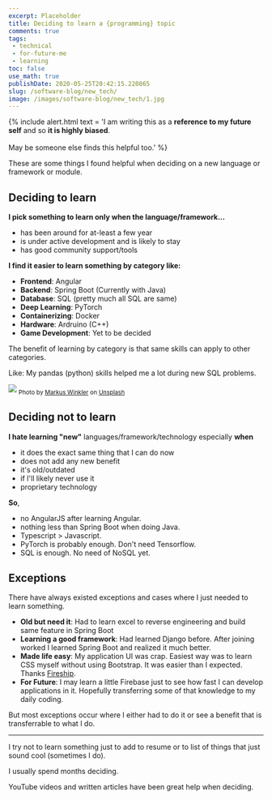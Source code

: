```yaml
---
excerpt: Placeholder 
title: Deciding to learn a {programming} topic
comments: true
tags:
 - technical
 - for-future-me
 - learning
toc: false
use_math: true
publishDate: 2020-05-25T20:42:15.220865
slug: /software-blog/new_tech/
image: /images/software-blog/new_tech/1.jpg
---
```


{% include alert.html text = 'I am writing this as a <strong>reference to my future self</strong> and so <strong>it is highly biased</strong>. <br><br>May be someone else finds this helpful too.' %}


These are some things I found helpful when deciding on a new language or framework or module.

## Deciding to learn

**I pick something to learn only when the language/framework...**
- has been around for at-least a few year
- is under active development and is likely to stay
- has good community support/tools

**I find it easier to learn something by category like:**
- **Frontend**: Angular
- **Backend**: Spring Boot (Currently with Java)
- **Database**: SQL (pretty much all SQL are same)
- **Deep Learning**: PyTorch
- **Containerizing**: Docker
- **Hardware**: Ardruino (C++)
- **Game Development**: Yet to be decided

The benefit of learning by category is that same skills can apply to other categories.

Like: My pandas (python) skills helped me a lot during new SQL problems.

![](/images/software-blog/new_tech/1.jpg)
<sub>Photo by <a href="https://unsplash.com/@markuswinkler?utm_source=unsplash&amp;utm_medium=referral&amp;utm_content=creditCopyText">Markus Winkler</a> on <a href="https://unsplash.com/s/photos/programmer?utm_source=unsplash&amp;utm_medium=referral&amp;utm_content=creditCopyText">Unsplash</a></sub>

## Deciding not to learn

**I hate learning "new"** languages/framework/technology especially **when**
- it does the exact same thing that I can do now
- does not add any new benefit
- it's old/outdated
- if I'll likely never use it
- proprietary technology

**So**,
- no AngularJS after learning Angular.
- nothing less than Spring Boot when doing Java.
- Typescript > Javascript.
- PyTorch is probably enough. Don't need Tensorflow.
- SQL is enough. No need of NoSQL yet.

## Exceptions

There have always existed exceptions and cases where I just needed to learn something.
- **Old but need it**: Had to learn excel to reverse engineering and build same feature in Spring Boot
- **Learning a good framework**: Had learned Django before. After joining worked I learned Spring Boot and realized it much better.
- **Made life easy**: My application UI was crap. Easiest way was to learn CSS myself without using Bootstrap. It was easier than I expected. Thanks [Fireship](https://www.youtube.com/channel/UCsBjURrPoezykLs9EqgamOA/featured).
- **For Future**: I may learn a little Firebase just to see how fast I can develop applications in it. Hopefully transferring some of that knowledge to my daily coding.

But most exceptions occur where I either had to do it or see a benefit that is transferrable to what I do.

***

I try not to learn something just to add to resume or to list of things that just sound cool (sometimes I do).

I usually spend months deciding.

YouTube videos and written articles have been great help when deciding.
